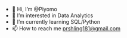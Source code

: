 - 👋 Hi, I’m @Piyomo
- 👀 I’m interested in Data Analytics
- 🌱 I’m currently learning SQL/Python
- 📫 How to reach me prshling181@gmail.com

<!---
Piyomo/Piyomo is a ✨ special ✨ repository because its `README.md` (this file) appears on your GitHub profile.
You can click the Preview link to take a look at your changes.
--->
